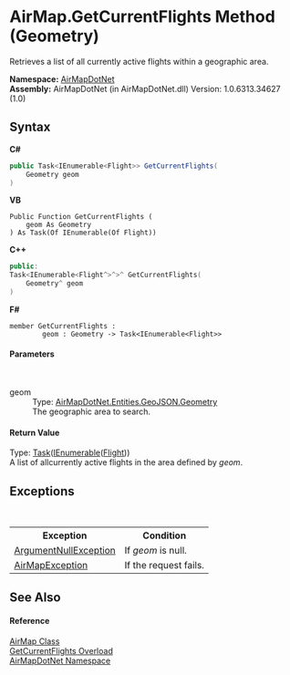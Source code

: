# AirMap.GetCurrentFlights Method (Geometry)
 

Retrieves a list of all currently active flights within a geographic area.

**Namespace:**&nbsp;<a href="N_AirMapDotNet">AirMapDotNet</a><br />**Assembly:**&nbsp;AirMapDotNet (in AirMapDotNet.dll) Version: 1.0.6313.34627 (1.0)

## Syntax

**C#**<br />
``` C#
public Task<IEnumerable<Flight>> GetCurrentFlights(
	Geometry geom
)
```

**VB**<br />
``` VB
Public Function GetCurrentFlights ( 
	geom As Geometry
) As Task(Of IEnumerable(Of Flight))
```

**C++**<br />
``` C++
public:
Task<IEnumerable<Flight^>^>^ GetCurrentFlights(
	Geometry^ geom
)
```

**F#**<br />
``` F#
member GetCurrentFlights : 
        geom : Geometry -> Task<IEnumerable<Flight>> 

```


#### Parameters
&nbsp;<dl><dt>geom</dt><dd>Type: <a href="T_AirMapDotNet_Entities_GeoJSON_Geometry">AirMapDotNet.Entities.GeoJSON.Geometry</a><br />The geographic area to search.</dd></dl>

#### Return Value
Type: <a href="http://msdn2.microsoft.com/en-us/library/dd321424" target="_blank">Task</a>(<a href="http://msdn2.microsoft.com/en-us/library/9eekhta0" target="_blank">IEnumerable</a>(<a href="T_AirMapDotNet_Entities_FlightAPI_Flight">Flight</a>))<br />A list of allcurrently active flights in the area defined by *geom*.

## Exceptions
&nbsp;<table><tr><th>Exception</th><th>Condition</th></tr><tr><td><a href="http://msdn2.microsoft.com/en-us/library/27426hcy" target="_blank">ArgumentNullException</a></td><td>If *geom* is null.</td></tr><tr><td><a href="T_AirMapDotNet_AirMapException">AirMapException</a></td><td>If the request fails.</td></tr></table>

## See Also


#### Reference
<a href="T_AirMapDotNet_AirMap">AirMap Class</a><br /><a href="Overload_AirMapDotNet_AirMap_GetCurrentFlights">GetCurrentFlights Overload</a><br /><a href="N_AirMapDotNet">AirMapDotNet Namespace</a><br />